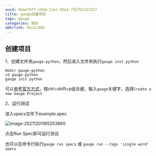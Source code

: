 ```yaml
---
uuid: bbaef9f7-c0ab-11ec-92a1-7557b2313227
title: gauge创建项目
tags: gauge
categories: BDD
abbrlink: 8ac1c58d
---
```



## 创建项目

1、创建文件夹`gauge-python`，然后进入文件夹执行`gauge init python`

~~~
mkdir gauge-python
cd gauge-python
gauge init python
~~~

可以[参考官方方式](https://docs.gauge.org/getting_started/create-test-project.html?os=macos&language=python&ide=vscode)，按ctrl+shift+p组合键，输入`gauge`关键字，选择`Create a new Gauge Project`

2、运行测试

进入specs文件下example.spec

![image-20211201165203860](https://raw.githubusercontent.com/xzyup/image/master/202203191645453.png)

点击Run Spec即可运行测试

也可以在命令行执行`gauge run specs` 或 `gauge run --tags 'single word' specs`
